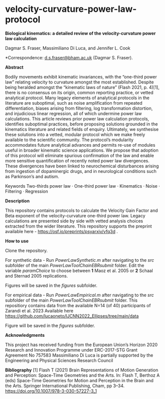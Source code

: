 # velocity-curvature-power-law-protocol

**Biological kinematics: a detailed review of the velocity-curvature power law calculation**

Dagmar S. Fraser, Massimiliano Di Luca, and Jennifer L. Cook

*Correspondence: d.s.fraser@bham.ac.uk (Dagmar S. Fraser).

**Abstract**

Bodily movements exhibit kinematic invariances, with the “one-third power law” relating velocity to curvature amongst the most established. Despite being heralded amongst the “kinematic laws of nature” (Flash 2021, p. 4)[1], there is no consensus on its origin, common reporting practice, or vetted analytical protocol. Many legacy elements of analytical protocols in the literature are suboptimal, such as noise amplification from repeated differentiation, biases arising from filtering, log transformation distortion, and injudicious linear regression, all of which undermine power law calculations. This article reviews prior power law calculation protocols, identifies suboptimal practices, before proposing solutions grounded in the kinematics literature and related fields of enquiry. Ultimately, we synthesise these solutions into a vetted, modular protocol which we make freely available to the scientific community. The protocol’s modularity accommodates future analytical advances and permits re-use of modules useful in broader kinematic science applications. We propose that adoption of this protocol will eliminate spurious confirmation of the law and enable more sensitive quantification of recently noted power law divergences. These divergences have been linked to neurochemical disturbances arising from ingestion of dopaminergic drugs, and in neurological conditions such as Parkinson’s and autism. 


Keywords Two-thirds power law · One-third power law · Kinematics · Noise · Filtering · Regression

**Description**

This repository contains protocols to calculate the Velocity Gain Factor and Beta exponent of the velocity-curvature one-third power law.  Legacy calculations are presented side by side with vetted analysis choices extracted from the wider literature.  This repository supports the preprint available here - https://osf.io/preprints/psyarxiv/vfq3d .

**How to use**

Clone the repository.  

For synthetic data - Run _PowerLawSynthetic.m_ after navigating to the _src_ subfolder of the main _PowerLawToolChainEBRsubmit_ folder.
Edit the variable _paramChoice_ to choose between **1** Maoz et al. 2005 or **2** Schaal and Sternad 2005 replications.

Figures will be saved in the _figures_ subfolder.  

For empirical data - Run _PowerLawEmpirical.m_ after navigating to the _src_ subfolder of the main _PowerLawToolChainEBRsubmit_ folder.
This repositiory contains data from the available N=14 (of 40) participants of Zarandi et al. 2023 
Available here https://github.com/lucaoneto/IJCNN2022_Ellipses/tree/main/data

Figure will be saved in the _figures_ subfolder.  


**Acknowledgments**

This project has received funding from the European Union’s Horizon 2020 Research and Innovation Programme under ERC-2017-STG Grant Agreement No 757583
Massimiliano Di Luca is partially supported by the Engineering and Physical Sciences Research Council 

**Bibliography** [1] Flash T (2021) Brain Representations of Motion Generation and Perception: Space-Time Geometries and the Arts. In: Flash T, Berthoz A (eds) Space-Time Geometries for Motion and Perception in the Brain and the Arts. Springer International Publishing, Cham, pp 3–34. https://doi.org/10.1007/978-3-030-57227-3_1


